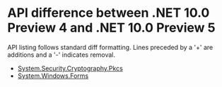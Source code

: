 # API difference between .NET 10.0 Preview 4 and .NET 10.0 Preview 5

API listing follows standard diff formatting.
Lines preceded by a '+' are additions and a '-' indicates removal.

* [System.Security.Cryptography.Pkcs](10.0-preview5_System.Security.Cryptography.Pkcs.md)
* [System.Windows.Forms](10.0-preview5_System.Windows.Forms.md)

